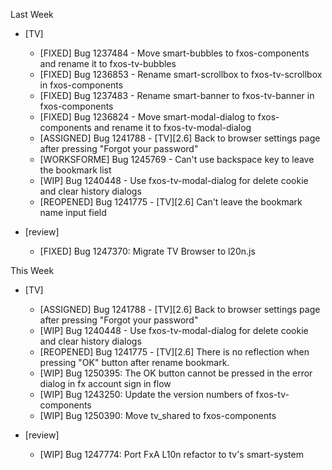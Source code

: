 Last Week

* [TV]
  - [FIXED] Bug 1237484 - Move smart-bubbles to fxos-components and rename it to fxos-tv-bubbles
  - [FIXED] Bug 1236853 - Rename smart-scrollbox to fxos-tv-scrollbox in fxos-components
  - [FIXED] Bug 1237483 - Rename smart-banner to fxos-tv-banner in fxos-components
  - [FIXED] Bug 1236824 - Move smart-modal-dialog to fxos-components and rename it to fxos-tv-modal-dialog
  - [ASSIGNED] Bug 1241788 - [TV][2.6] Back to browser settings page after pressing "Forgot your password"
  - [WORKSFORME] Bug 1245769 - Can't use backspace key to leave the bookmark list
  - [WIP] Bug 1240448 - Use fxos-tv-modal-dialog for delete cookie and clear history dialogs
  - [REOPENED] Bug 1241775 - [TV][2.6] Can't leave the bookmark name input field

* [review]
  - [FIXED] Bug 1247370: Migrate TV Browser to l20n.js

This Week

* [TV]
  - [ASSIGNED] Bug 1241788 - [TV][2.6] Back to browser settings page after pressing "Forgot your password"
  - [WIP] Bug 1240448 - Use fxos-tv-modal-dialog for delete cookie and clear history dialogs
  - [REOPENED] Bug 1241775 - [TV][2.6] There is no reflection when pressing "OK" button after rename bookmark.
  - [WIP] Bug 1250395: The OK button cannot be pressed in the error dialog in fx account sign in flow
  - [WIP] Bug 1243250: Update the version numbers of fxos-tv-components
  - [WIP] Bug 1250390: Move tv_shared to fxos-components

* [review]
  - [WIP] Bug 1247774: Port FxA L10n refactor to tv's smart-system
